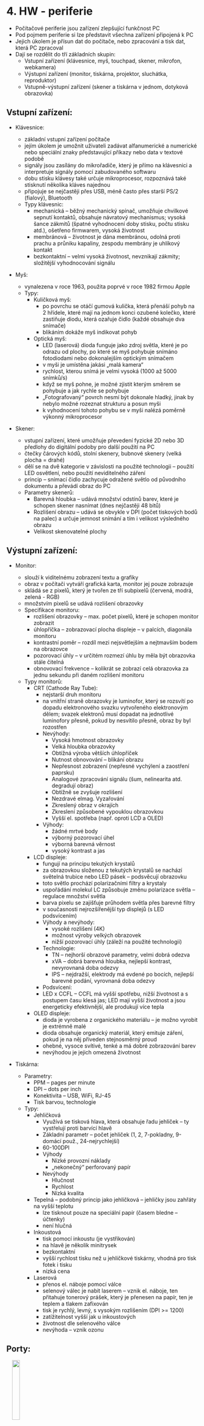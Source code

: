 # 4. HW - periferie

- Počítačové periferie jsou zařízení zlepšující funkčnost PC
- Pod pojmem periferie si lze představit všechna zařízení připojená k PC
- Jejich úkolem je přísun dat do počítače, nebo zpracování a tisk dat, která PC zpracoval
- Dají se rozdělit do tří základních skupin:
	- Vstupní zařízení (klávesnice, myš, touchpad, skener, mikrofon, webkamera)
	- Výstupní zařízení (monitor, tiskárna, projektor, sluchátka, reproduktor)
	- Vstupně-výstupní zařízení (skener a tiskárna v jednom, dotyková obrazovka)

## Vstupní zařízení:
- Klávesnice:
    - základní vstupní zařízení počítače
    - jejím úkolem je umožnit uživateli zadávat alfanumerické a numerické nebo speciální znaky představující příkazy nebo data v textové podobě
    - signály jsou zasílány do mikrořadiče, který je přímo na klávesnici a interpretuje signály pomocí zabudovaného softwaru
    - dobu stisku klávesy také určuje mikroprocesor, rozpoznává také stisknutí několika kláves najednou
    - připojuje se nejčastěji přes USB, méně často přes starší PS/2 (fialový), Bluetooth
    - Typy klávesnic:
        - mechanická – běžný mechanický spínač, umožňuje chvilkové sepnutí kontaktů, obsahuje návratový mechanismus; vysoká šance zákmitů (špatné vyhodnocení doby stisku, počtu stisku atd.), ošetřeno firmwarem, vysoká životnost
        - membránová – životnost je dána membránou, odolná proti prachu a průniku kapaliny, zespodu membrány je uhlíkový kontakt
        - bezkontaktní – velmi vysoká životnost, nevznikají zákmity; složitější vyhodnocování signálu

- Myš:
    - vynalezena v roce 1963, použita poprvé v roce 1982 firmou Apple
    - Typy:
        - Kuličková myš:
            - po povrchu se otáčí gumová kulička, která přenáší pohyb na 2 hřídele, které mají na jednom konci ozubené kolečko, které zastiňuje diodu, která ozařuje čidlo (každé obsahuje dva snímače)
            - blikáním dokáže myš indikovat pohyb
        - Optická myš:
            - LED (laserová) dioda funguje jako zdroj světla, které je po odrazu od plochy, po které se myš pohybuje snímáno fotodiodami nebo dokonalejším optickým snímačem
            - v myši je umístěna jakási „malá kamera“
            - rychlost, kterou snímá je velmi vysoká (1000 až 5000 snímků/s)
            - když se myš pohne, je možné zjistit kterým směrem se pohybuje a jak rychle se pohybuje
            - „Fotografovaný“ povrch nesmí být dokonale hladký, jinak by nebylo možné rozeznat strukturu a posun myši
            - k vyhodnocení tohoto pohybu se v myši nalézá poměrně výkonný mikroprocesor
- Skener:
    - vstupní zařízení, které umožňuje převedení fyzické 2D nebo 3D předlohy do digitální podoby pro další použití na PC
    - čtečky čárových kódů, stolní skenery, bubnové skenery (velká plocha = drahé)
    - dělí se na dvě kategorie v závislosti na použité technologii – použití LED osvětlení, nebo použití neviditelného záření
    - princip – snímací čidlo zachycuje odražené světlo od původního dokumentu a převádí obraz do PC
    - Parametry skenerů:
        - Barevná hloubka – udává množství odstínů barev, které je schopen skener nasnímat (dnes nejčastěji 48 bitů)
        - Rozlišení obrazu – udává se obvykle v DPI (počet tiskových bodů na palec) a určuje jemnost snímání a tím i velikost výsledného obrazu
        - Velikost skenovatelné plochy

## Výstupní zařízení:
- Monitor:
    - slouží k viditelnému zobrazení textu a grafiky
    - obraz v počítači vytváří grafická karta, monitor jej pouze zobrazuje
    - skládá se z pixelů, který je tvořen ze tří subpixelů (červená, modrá, zelená - RGB)
    - množstvím pixelů se udává rozlišení obrazovky
    - Specifikace monitoru:
        - rozlišení obrazovky – max. počet pixelů, které je schopen monitor zobrazit
        - úhlopříčka – zobrazovací plocha displeje – v palcích, diagonála monitoru
        - kontrastní poměr – rozdíl mezi nejsvětlejším a nejtmavším bodem na obrazovce
        - pozorovací úhly – v určitém rozmezí úhlu by měla být obrazovka stále čitelná 
        - obnovovací frekvence – kolikrát se zobrazí celá obrazovka za jednu sekundu při daném rozlišení monitoru
    - Typy monitorů:
        - CRT (Cathode Ray Tube):
            - nejstarší druh monitoru
            - na vnitřní straně obrazovky je luminofor, který se rozsvítí po dopadu elektronového svazku vytvořeného elektronovým dělem; svazek elektronů musí dopadat na jednotlivé luminofory přesně, pokud by nesvítilo přesně, obraz by byl rozostřen
            - Nevýhody: 
                - Vysoká hmotnost obrazovky
                - Velká hloubka obrazovky
                - Obtížná výroba větších úhlopříček
                - Nutnost obnovování – blikání obrazu
                - Nepřesnost zobrazení (nepřesné vychýlení a zaostření paprsku)
                - Analogové zpracování signálu (šum, nelinearita atd. degradují obraz)
                - Obtížně se zvyšuje rozlišení
                - Nezdravé elmag. Vyzařování
                - Zkreslený obraz v okrajích
                - Zkreslení způsobené vypouklou obrazovkou
                - Vyšší el. spotřeba (např. oproti LCD a OLED)
            - Výhody:
                - žádné mrtvé body
                - výborný pozorovací úhel
                - výborná barevná věrnost
                - vysoký kontrast a jas
        - LCD displeje:
            - fungují na principu tekutých krystalů
            - za obrazovkou složenou z tekutých krystalů se nachází světelná trubice nebo LED pásek – podsvěcují obrazovku
            - toto světlo prochází polarizačními filtry a krystaly
            - uspořádání molekul LC způsobuje změnu polarizace světla – regulace množství světla
            - barva pixelu se zajišťuje průhodem světla přes barevné filtry
            - v současnosti nejrozšířenější typ displejů (s LED podsvícením)
            - Výhody a nevýhody:
                - vysoké rozlišení (4K)
                - možnost výroby velkých obrazovek
                - nižší pozorovací úhly (záleží na použité technologii)
            - Technologie:
                - TN – nejhorší obrazové parametry, velmi dobrá odezva
                - xVA – dobrá barevná hloubka, nejlepší kontrast, nevyrovnaná doba odezvy
                - IPS – nejdražší, elektrody má evdené po bocích, nejlepší barevné podání, vyrovnaná doba odezvy
            - Podsvícení:
            - LED x CCFL – CCFL má vyšší spotřebu, nižší životnost a s postupem času klesá jas; LED mají vyšší životnost a jsou energeticky efektivnější, ale produkují více tepla
        - OLED displeje:
            - dioda je vyrobena z organického materiálu – je možno vyrobit je extrémně malé
            - dioda obsahuje organický materiál, který emituje záření, pokud je na něj přiveden stejnosměrný proud
            - ohebné, vysoce svítivé, tenké a má dobré zobrazování barev
            - nevýhodou je jejich omezená životnost

- Tiskárna:
    - Parametry:
        - PPM – pages per minute
        - DPI – dots per inch
        - Konektivita – USB, WiFi, RJ-45
        - Tisk barvou, technologie
    - Typy:
        - Jehličková
            - Využívá se tisková hlava, která obsahuje řadu jehliček – ty vystřelují proti barvící hlavě
            - Základní parametr – počet jehliček (1, 2, 7-pokladny, 9-domácí použ., 24-nejrychlejší)
            - 60-100DPI
            - Výhody
                - Nízké provozní náklady
                - „nekonečný“ perforovaný papír
            - Nevýhody
                - Hlučnost
                - Rychlost
                - Nízká kvalita
        - Tepelná – podobný princip jako jehličková – jehličky jsou zahřáty na vyšší teplotu
            - lze tisknout pouze na speciální papír (časem bledne – účtenky)
            - není hlučná
        - Inkoustová
            - tisk pomocí inkoustu (je vystřikován)
            - na hlavě je několik minitrysek
            - bezkontaktní
            - vyšší rychlost tisku než u jehličkové tiskárny, vhodná pro tisk fotek i tisku
            - nízká cena
        - Laserová
            - přenos el. náboje pomocí válce
            - selenový válec je nabit laserem – vznik el. náboje, ten přitahuje tonerový prášek, který je přenesen na papír, ten je teplem a tlakem zafixován
            - tisk je rychlý, levný, s vysokým rozlišením (DPI >= 1200)
            - zatížitelnost vyšší jak u inkoustových
            - životnost dle selenového válce
            - nevýhoda – vznik ozonu
## Porty:

<img src="images/4WH1.jpg" style="display: block; margin-right:auto; margin-left:3%;  width: 20%; height: auto;">

- PS/2 (mini-DIN)
    - používá se u klávesnice a u myši
    - DIN-6 – 6 pinů (2 nevyužity)
    - Rychlost: cca 900 B/s
    - Synchronní sériová komunikace

<img src="images/4HW2.jpg" style="display: block; margin-right:auto; margin-left:3%;  width: 20%; height: auto;">


- COM
    - Starší typ sériového rozhraní
    - Používalo se pro připojení počítačové myši k počítači, propojení staršího mobilního telefonu s počítačem
    - V současné době se uplatňuje pouze při propojení počítače s různými měřícími systémy
    - Rozhraní už není implementováno na základní desky, nahrazeno USB
    - Nepodporuje technologii Plug and Play

<img src="images/4HW3.jpg" style="display: block; margin-right:auto; margin-left:3%;  width: 20%; height: auto;">

- LPT
    - Starší paralelní rozhraní pro komunikaci s pomocí 17 linek
    - Původně byl vytvořen pro komunikaci s tiskárnou; jednosměrný přenos z počítače do tiskárny
    - Později byl přidán oboustranný přenost
    - Konektory – DB-25(počítač) a Centronics (tiskárna)



- USB (Universal Serial Bus)
    - 4 vodiče (bílý (data), zelený (ochrana proti rušení); červený (5V), černý (GND))
    - 4 typy přenosů:
        - Interrupt – pro myši, klávesnice (zařízení, které potřebují řízení pomocí přerušení)
            - zařízení nic nevysílají, ale host se jich ptá, jestli nejsou nové události
        - Bulk – pro přenos velkých bloků dat, např. Tiskárna, externí disky
            - aby se sběrnice nezahltila, je vše řešeno pomocí PING (data jsou rozdělena na pakety, před odesláním dalšího probšhne PING)
        - Isochronní
            - Zařízení, které vyžadují stálý přenos dat bez potvrzování (mic, reproduktor)
            - Řídící – určen pro konfiguraci USB zařízení
            - každé zařízení má popis, který sděluje hostiteli, jak budou komunikovat
    - USB 3.0 – má nově 8 vodičů
        - je částečně kompatibilní s USB 2.0
        - teoretická rychlost přenosu je až 10 Gb/s (záleží na typu)

<img src="images/4WH4.jpg" style="display: block; margin-right:auto; margin-left:3%;  width: 20%; height: auto;">


- FireWire
    - Vysokorychlostní sériové rozhraní vyvinuté pro přenos audia a videa dat 
    - V dnešní době slouží především pro připojení digitální videokamer, externích HD a optických mechanik
    - Různá specifikace IEEE – liší se hlavně rychlostí 
    - Konektor typ 1 – obvykle se nachází v počítači a rozbočovače
    - Typ 2 – obvykle se nachází v periferním zařízení

<img src="images/4HW5.jpg" style="display: block; margin-right:auto; margin-left:3%;  width: 20%; height: auto;">

- VGA
    - nelze přenášet zvuk
    - analogový, synchronní, jednosměrný
    - rozlišení a zobrazovací frekvence je určena připojenou periferií

<img src="images/4HW6.jpg" style="display: block; margin-right:auto; margin-left:3%;  width: 20%; height: auto;">


- DVI, HDMI
    - DVI neumí přenášet zvuk
    - jsou digitální
    - HDMI 1.0 – jedna barevná linka 1,65Gb/s
    - HDMI 1.3 – jedna linka 3,4Gb/s
    - HDMI 1.4 – jedna linka 3,4Gb/s
    - HDMI 2.0 – jedna linka 6Gb/s
- DisplayPort
    - přenos zvuku i videa (až 4K/60Hz) 






[Otázka 3](03HW.md)

[seznam otázek](seznam_otazek.md)
            
[Otázka 5](05PGF.md)
            
